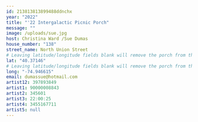 ```yaml
---
id: 213813813899488ddnchx
year: "2022"
title: "'22 Intergalactic Picnic Porch"
message: ""
image: /uploads/sue.jpg
host: Christina Ward /Sue Dumas
house_number: "138"
street_name: North Union Street
# Leaving latitude/longitude fields blank will remove the porch from the Porchfest map.
lat: "40.37146"
# Leaving latitude/longitude fields blank will remove the porch from the Porchfest map.
long: "-74.946615"
email: dumassue@hotmail.com
artist12: 397893849
artist1: 90000008843
artist2: 345601
artist3: 22:00:25
artist4: 3455167711
artist5: null
---
```

